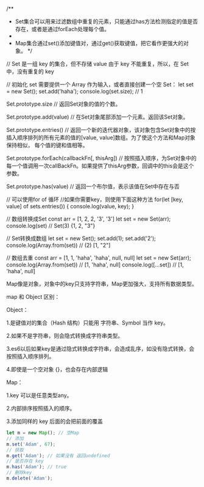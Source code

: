 /**
 * Set集合可以用来过滤数组中重复的元素，只能通过has方法检测指定的值是否存在，或者是通过forEach处理每个值。
 * 
 * Map集合通过set()添加键值对，通过get()获取键值，把它看作更强大的对象。
 */



// Set 是一组 key 的集合，但不存储 value 由于 key 不能重复，所以，在 Set 中，没有重复的 key 

// 初始化 set 需要提供一个 Array 作为输入，或者直接创建一个空 Set：
let set = new Set();
set.add('haha');
console.log(set.size); // 1

Set.prototype.size
// 返回Set对象的值的个数。

Set.prototype.add(value)
// 在Set对象尾部添加一个元素。返回该Set对象。

Set.prototype.entries()
// 返回一个新的迭代器对象，该对象包含Set对象中的按插入顺序排列的所有元素的值的[value, value]数组。为了使这个方法和Map对象保持相似， 每个值的键和值相等。

Set.prototype.forEach(callbackFn[, thisArg])
// 按照插入顺序，为Set对象中的每一个值调用一次callBackFn。如果提供了thisArg参数，回调中的this会是这个参数。

Set.prototype.has(value)
// 返回一个布尔值，表示该值在Set中存在与否



// 可以使用for of 循环
//如果你需要key，则使用下面这种方法
for(let [key, value] of sets.entries()) {
  console.log(value, key);
} 



// 数组转换成Set
const arr = [1, 2, 2, '3', '3']
let set = new Set(arr);
console.log(set) // Set(3) {1, 2, "3"}

// Set转换成数组
let set = new Set();
set.add(1);
set.add('2');
console.log(Array.from(set)) // (2) [1, "2"]

// 数组去重
const arr = [1, 1, 'haha', 'haha', null, null]
let set = new Set(arr);
console.log(Array.from(set)) // [1, 'haha', null]
console.log([...set]) // [1, 'haha', null]







Map像是对象，对象中的key只支持字符串，Map更加强大，支持所有数据类型。


map 和 Object 区别：

Object：

1.是键值对的集合（Hash 结构）只能用 字符串、Symbol 当作 key。

2.如果不是字符串，则会隐式转换成字符串类型。

3.es6以后如果key是通过隐式转换成字符串，会造成乱序，如没有隐式转换，会按照插入顺序排列。

4.即使是一个空对象 {}，也会存在内部逻辑


Map：

1.key 可以是任意类型any。

2.内部排序按照插入的顺序。

3.添加同样的 key 后面的会把前面的覆盖

```javascript
let m = new Map(); // 空Map
// 添加
m.set('Adam', 67);
// 获取
m.get('Adam'); // 如果没有 返回undefined
// 是否存在 key
m.has('Adam'); // true
// 删除key
m.delete('Adam');

```